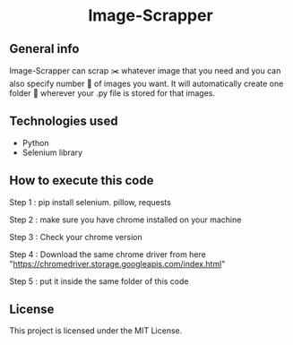 <h1 align="center">Image-Scrapper</h1>

## General info

Image-Scrapper can scrap ✂️ whatever image that you need and you can also specify number 💯 of images you want. It will automatically create one folder 📂 wherever your .py file is stored for that images. 

## Technologies used

* Python
* Selenium library

## How to execute this code

Step 1 : pip install selenium. pillow, requests
 
Step 2 : make sure you have chrome installed on your machine
 
Step 3 : Check your chrome version
 
Step 4 : Download the same chrome driver from here "https://chromedriver.storage.googleapis.com/index.html"
 
Step 5 : put it inside the same folder of this code 

## License

This project is licensed under the MIT License. 
